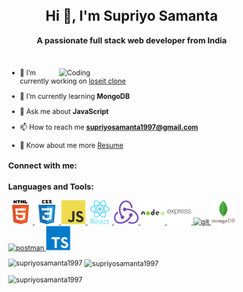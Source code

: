
<h1 align="center">Hi 👋, I'm Supriyo Samanta</h1>
<h3 align="center">A passionate full stack web developer from India</h3>





<p align="left"> <a href="https://twitter.com/" target="blank"><img src="https://img.shields.io/twitter/follow/?logo=twitter&style=for-the-badge" alt="" /></a> </p>
<img align="right" alt="Coding" width="400" src="https://www.wingstechsolutions.com/wp-content/uploads/2022/03/full-stack-development.gif"/>

- 🔭 I’m currently working on [loseit clone](https://github.com/supriyosamanta1997/moral-riddle-2098)

- 🌱 I’m currently learning **MongoDB**

- 💬 Ask me about **JavaScript**

- 📫 How to reach me **supriyosamanta1997@gmail.com**

- 📄 Know about me more <a href="https://drive.google.com/file/d/1eRwXczL8jZx5wLPnkHcaS3rr8x5Jczlq/view?usp=sharing" download="Resume" >Resume</a>


<h3 align="left">Connect with me:</h3>
<p align="left">
</p>

<h3 align="left">Languages and Tools:</h3>
<p align="left"> <a href="https://www.w3.org/html/" target="_blank" rel="noreferrer"> <img src="https://raw.githubusercontent.com/devicons/devicon/master/icons/html5/html5-original-wordmark.svg" alt="html5" width="50" height="50"/> </a> <a href="https://www.w3schools.com/css/" target="_blank" rel="noreferrer"> <img src="https://raw.githubusercontent.com/devicons/devicon/master/icons/css3/css3-original-wordmark.svg" alt="css3" width="50" height="50"/> </a> <a href="https://developer.mozilla.org/en-US/docs/Web/JavaScript" target="_blank" rel="noreferrer"> <img src="https://raw.githubusercontent.com/devicons/devicon/master/icons/javascript/javascript-original.svg" alt="javascript" width="50" height="50"/> </a> <a href="https://reactjs.org/" target="_blank" rel="noreferrer"> <img src="https://raw.githubusercontent.com/devicons/devicon/master/icons/react/react-original-wordmark.svg" alt="react" width="50" height="50"/> </a> <a href="https://redux.js.org" target="_blank" rel="noreferrer"> <img src="https://raw.githubusercontent.com/devicons/devicon/master/icons/redux/redux-original.svg" alt="redux" width="50" height="50"/> </a> <a href="https://nodejs.org" target="_blank" rel="noreferrer"> <img src="https://raw.githubusercontent.com/devicons/devicon/master/icons/nodejs/nodejs-original-wordmark.svg" alt="nodejs" width="50" height="50"/> </a> <a href="https://expressjs.com" target="_blank" rel="noreferrer"> <img src="https://raw.githubusercontent.com/devicons/devicon/master/icons/express/express-original-wordmark.svg" alt="express" width="50" height="50"/> </a> <a href="https://git-scm.com/" target="_blank" rel="noreferrer"> <img src="https://www.vectorlogo.zone/logos/git-scm/git-scm-icon.svg" alt="git" width="50" height="50"/> </a> <a href="https://www.mongodb.com/" target="_blank" rel="noreferrer"> <img src="https://raw.githubusercontent.com/devicons/devicon/master/icons/mongodb/mongodb-original-wordmark.svg" alt="mongodb" width="50" height="50"/> </a> <a href="https://postman.com" target="_blank" rel="noreferrer"> <img src="https://www.vectorlogo.zone/logos/getpostman/getpostman-icon.svg" alt="postman" width="50" height="50"/> </a>  <a href="https://www.typescriptlang.org/" target="_blank" rel="noreferrer"> <img src="https://raw.githubusercontent.com/devicons/devicon/master/icons/typescript/typescript-original.svg" alt="typescript" width="50" height="50"/> </a> </p>

<p><img align="left" src="https://github-readme-stats.vercel.app/api/top-langs?username=supriyosamanta1997&show_icons=true&locale=en&layout=compact" alt="supriyosamanta1997" /></p>

<p>&nbsp;<img align="center" src="https://github-readme-stats.vercel.app/api?username=supriyosamanta1997&show_icons=true&locale=en" alt="supriyosamanta1997" /></p>

<p><img align="center" src="https://github-readme-streak-stats.herokuapp.com/?user=supriyosamanta1997&" alt="supriyosamanta1997" /></p>
